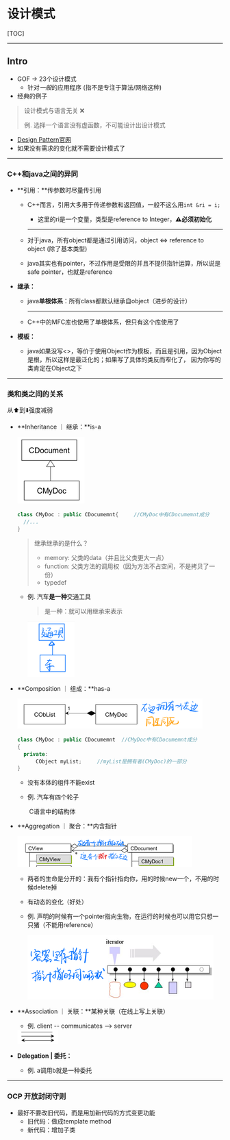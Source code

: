 # 设计模式

[TOC]

------

## Intro

- GOF -> 23个设计模式
  - 针对*一般*的应用程序	(指不是专注于算法/网络这种)
- 经典的例子

> 设计模式与语言无关 ❌
>
> 例. 选择一个语言没有虚函数，不可能设计出设计模式

- [Design Pattern官网](https://sourcemaking.com/design_patterns)
- 如果没有需求的变化就不需要设计模式了

------

### C++和java之间的异同

- **引用：**传参数时尽量传引用

  - C++而言，引用大多用于传递参数和返回值，一般不这么用`int &ri = i;`

    - 这里的ri是一个变量，类型是reference to Integer，**⚠️必须初始化**

    ------

  - 对于java，所有object都是通过引用访问，object <=> reference to object (除了基本类型)

  - java其实也有pointer，不过作用是受限的并且不提供指针运算，所以说是safe pointer，也就是reference

- **继承：**

  - java**单根体系**：所有class都默认继承自object（进步的设计）

    ------

  - C++中的MFC库也使用了单根体系，但只有这个库使用了

- **模板：**

  - java如果没写<>，等价于使用Object作为模板，而且是引用，因为Object是根，所以这样是最泛化的；如果写了具体的类反而窄化了， 因为你写的类肯定在Object之下

------

### 类和类之间的关系

从⬆️到⬇️强度减弱

- **Inheritance ｜ 继承：**is-a

  <img src="ScreenShots/Intro/inheritance例子png.png" alt="image-20191010201816293" style="zoom:50%;" />

  ```C++
  class CMyDoc : public CDocumemnt{		//CMyDoc中有CDocumemnt成分
    //...
  }
  ```

  > 继承继承的是什么？
  >
  > - memory: 父类的data（并且比父类更大一点）
  > - function: 父类方法的调用权（因为方法不占空间，不是拷贝了一份）
  > - typedef

  - 例. 汽车**是一种**交通工具

    > 是一种：就可以用继承来表示

    <img src="ScreenShots/Intro/inheritance.png" alt="image-20191009201036158" style="zoom:50%;" />

- **Composition ｜ 组成：**has-a

  <img src="ScreenShots/Intro/Composition.png" alt="image-20191009202130328" style="zoom:50%;" />

  ```C++
  class CMyDoc : public CDocumemnt	//CMyDoc中有CDocumemnt成分
  {	
    private:
    	CObject myList;		//myList是拥有者(CMyDoc)的一部分
  }
  ```

  - 没有本体的组件不能exist

  - 例. 汽车有四个轮子

    ​	 C语言中的结构体

- **Aggregation ｜ 聚合：**内含指针

  <img src="ScreenShots/Intro/Aggregation.png" alt="image-20191009201551202" style="zoom:50%;" />

  - 两者的生命是分开的：我有个指针指向你，用的时候new一个，不用的时候delete掉

  - 有动态的变化（好处）

  - 例. 声明的时候有一个pointer指向生物，在运行的时候也可以用它只想一只猪（不能用reference）

    <img src="ScreenShots/Intro/Aggregation例子.png" alt="image-20191011091712048" style="zoom:50%;" />

- **Association ｜ 关联：**某种关联（在线上写上关联）

  - 例. client -- communicates --> server

  <img src="ScreenShots/Intro/Association.png" alt="image-20191009201516775" style="zoom:50%;" />

- **Delegation | 委托：**

  - 例. a调用b就是一种委托

------

### OCP 开放封闭守则

- 最好不要改旧代码，而是用加新代码的方式变更功能
  - 旧代码：做成template method
  - 新代码：增加子类

